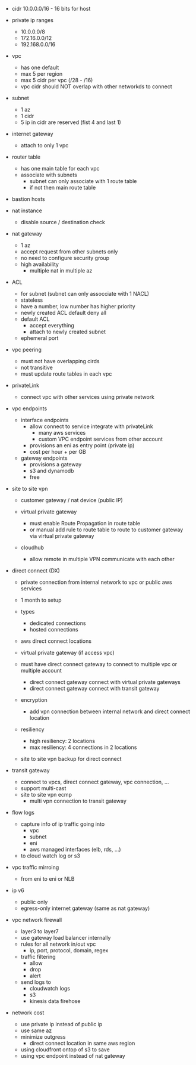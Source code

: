 - cidr
    10.0.0.0/16 - 16 bits for host
- private ip ranges
    - 10.0.0.0/8
    - 172.16.0.0/12
    - 192.168.0.0/16
- vpc
    - has one default
    - max 5 per region
    - max 5 cidr per vpc (/28 - /16)
    - vpc cidr should NOT overlap with other networkds to connect
- subnet
    - 1 az
    - 1 cidr
    - 5 ip in cidr are reserved (fist 4 and last 1)
- internet gateway
    - attach to only 1 vpc
- router table
    - has one main table for each vpc
    - associate with subnets
        - subnet can only associate with 1 route table
        - if not then main route table
- bastion hosts
- nat instance
    - disable source / destination check
- nat gateway
    - 1 az
    - accept request from other subnets only
    - no need to configure security group
    - high availability
        - multiple nat in multiple az
- ACL
    - for subnet (subnet can only assocciate with 1 NACL)
    - stateless
    - have a number, low number has higher priority
    - newly created ACL default deny all
    - default ACL
        - accept everything
        - attach to newly created subnet
    - ephemeral port

- vpc peering
    - must not have overlapping cirds
    - not transitive
    - must update route tables in each vpc

- privateLink
    - connect vpc with other services using private network

- vpc endpoints
    - interface endpoints
        - allow connect to service integrate with privateLink
            - many aws services
            - custom VPC endpoint services from other account
        - provisions an eni as entry point (private ip)
        - cost per hour + per GB
    - gateway endpoints
        - provisions a gateway
        - s3 and dynamodb
        - free

- site to site vpn
    - customer gateway / nat device (public IP)
    - virtual private gateway
        - must enable Route Propagation in route table
        - or manual add rule to route table to route to customer gateway via virtual private gateway

    - cloudhub
        - allow remote in multiple VPN communicate with each other

- direct connect (DX)
    - private connection from internal network to vpc or public aws services
    - 1 month to setup
    - types
        - dedicated connections
        - hosted connections

    - aws direct connect locations
    - virtual private gateway (if access vpc)
    - must have direct connect gateway to connect to multiple vpc or multiple account
        - direct connect gateway connect with virtual private gateways
        - direct connect gateway connect with transit gateway
    - encryption
        - add vpn connection between internal network and direct connect location
    - resiliency
        - high resiliency: 2 locations
        - max resiliency: 4 connections in 2 locations
    - site to site vpn backup for direct connect

- transit gateway
    - connect to vpcs, direct connect gateway, vpc connection, ...
    - support multi-cast
    - site to site vpn ecmp
        - multi vpn connection to transit gateway

- flow logs
    - capture info of ip traffic going into
        - vpc
        - subnet
        - eni
        - aws managed interfaces (elb, rds, ...)
    - to cloud watch log or s3
- vpc traffic mirroing
    - from eni to eni or NLB
- ip v6
    - public only
    - egress-only internet gateway (same as nat gateway)
- vpc network firewall
    - layer3 to layer7
    - use gateway load balancer internally
    - rules for all network in/out vpc
        - ip, port, protocol, domain, regex
    - traffic filtering
        - allow
        - drop
        - alert
    - send logs to
        - cloudwatch logs
        - s3
        - kinesis data firehose
- network cost
    - use private ip instead of public ip
    - use same az
    - minimize outgress
        - direct connect location in same aws region
    - using cloudfront ontop of s3 to save
    - using vpc endpoint instead of nat gateway